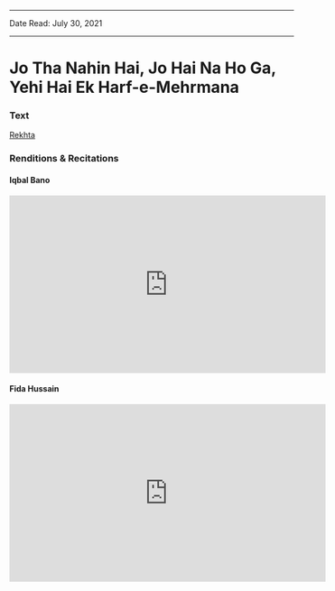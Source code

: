 
---

Date Read: July 30, 2021

---


# Jo Tha Nahin Hai, Jo Hai Na Ho Ga, Yehi Hai Ek Harf-e-Mehrmana


### Text

[Rekhta](http://iqbalurdu.blogspot.com/2011/04/bal-e-jibril-143-zamana.html)

### Renditions & Recitations

#### Iqbal Bano

<iframe width="560" height="315" src="https://www.youtube.com/embed/hEX1qGpBwsM" title="YouTube video player" frameborder="0" allow="accelerometer; autoplay; clipboard-write; encrypted-media; gyroscope; picture-in-picture" allowfullscreen></iframe>

#### Fida Hussain

<iframe width="560" height="315" src="https://www.youtube.com/embed/Y1airTSMKS4" title="YouTube video player" frameborder="0" allow="accelerometer; autoplay; clipboard-write; encrypted-media; gyroscope; picture-in-picture" allowfullscreen></iframe>

